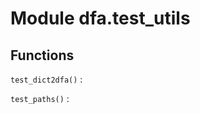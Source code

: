 Module dfa.test_utils
=====================

Functions
---------

    
`test_dict2dfa()`
:   

    
`test_paths()`
: